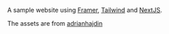 A sample website using [Framer](https://www.framer.com/motion/), [Tailwind](https://tailwindcss.com) and [NextJS](https://nextjs.org).

The assets are from [adrianhajdin](https://github.com/adrianhajdin)
